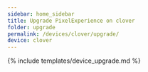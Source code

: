 ```yaml
---
sidebar: home_sidebar
title: Upgrade PixelExperience on clover
folder: upgrade
permalink: /devices/clover/upgrade/
device: clover
---
```

{% include templates/device_upgrade.md %}
